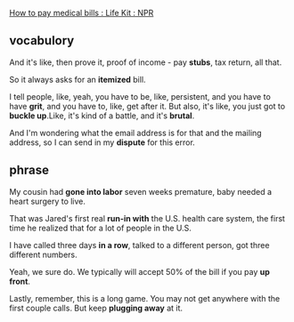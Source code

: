 [How to pay medical bills : Life Kit : NPR](https://www.npr.org/transcripts/1165953653)
## vocabulory
And it's like, then prove it, proof of income - pay **stubs**, tax return, all that.

So it always asks for an **itemized** bill.

I tell people, like, yeah, you have to be, like, persistent, and you have to have **grit**, and you have to, like, get after it. But also, it's like, you just got to **buckle up**.Like, it's kind of a battle, and it's **brutal**.

And I'm wondering what the email address is for that and the mailing address, so I can send in my **dispute** for this error.
## phrase
My cousin had **gone into labor** seven weeks premature, baby needed a heart surgery to live.

That was Jared's first real **run-in with** the U.S. health care system, the first time he realized that for a lot of people in the U.S.

I have called three days **in a row**, talked to a different person, got three different numbers.

Yeah, we sure do. We typically will accept 50% of the bill if you pay **up front**.

Lastly, remember, this is a long game. You may not get anywhere with the first couple calls. But keep **plugging away** at it.